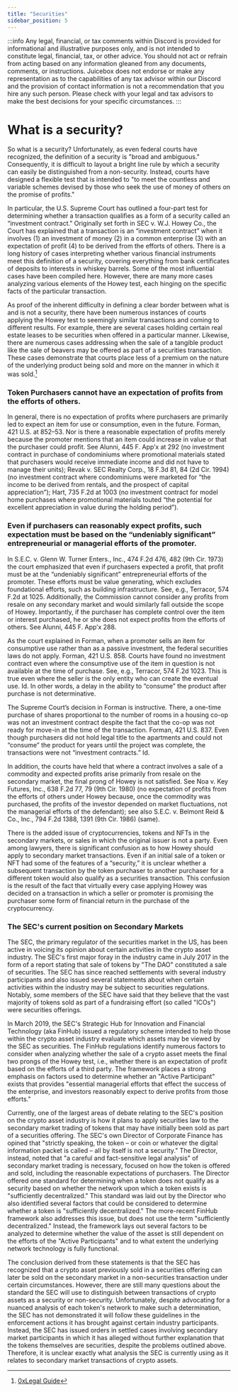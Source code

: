 ```yaml
---
title: "Securities"
sidebar_position: 5
---
```


:::info
Any legal, financial, or tax comments within Discord is provided for informational and illustrative purposes only, and is not intended to constitute legal, financial, tax, or other advice. You should not act or refrain from acting based on any information gleaned from any documents, comments, or instructions. Juicebox does not endorse or make any representation as to the capabilities of any tax advisor within our Discord and the provision of contact information is not a recommendation that you hire any such person. Please check with your legal and tax advisors to make the best decisions for your specific circumstances.
:::

# What is a security?

So what is a security? Unfortunately, as even federal courts have recognized, the definition of a security is "broad and ambiguous." Consequently, it is difficult to layout a bright line rule by which a security can easily be distinguished from a non-security. Instead, courts have designed a flexible test that is intended to "to meet the countless and variable schemes devised by those who seek the use of money of others on the promise of profits."

In particular, the U.S. Supreme Court has outlined a four-part test for determining whether a transaction qualifies as a form of a security called an “investment contract." Originally set forth in SEC v. W.J. Howey Co., the Court has explained that a transaction is an “investment contract” when it involves (1) an investment of money (2) in a common enterprise (3) with an expectation of profit (4) to be derived from the efforts of others. There is a long history of cases interpreting whether various financial instruments meet this definition of a security, covering everything from bank certificates of deposits to interests in whiskey barrels. Some of the most influential cases have been compiled here. However, there are many more cases analyzing various elements of the Howey test, each hinging on the specific facts of the particular transaction.

As proof of the inherent difficulty in defining a clear border between what is and is not a security, there have been numerous instances of courts applying the Howey test to seemingly similar transactions and coming to different results. For example, there are several cases holding certain real estate leases to be securities when offered in a particular manner. Likewise, there are numerous cases addressing when the sale of a tangible product like the sale of beavers may be offered as part of a securities transaction. These cases demonstrate that courts place less of a premium on the nature of the underlying product being sold and more on the manner in which it was sold.[^1]

### Token Purchasers cannot have an expectation of profits from the efforts of others.

In general, there is no expectation of profits where purchasers are primarily led to expect an item for use or consumption, even in the future. Forman, 421 U.S. at 852–53. Nor is there a reasonable expectation of profits merely because the promoter mentions that an item could increase in value or that the purchaser could profit. See Alunni, 445 F. App’x at 292 (no investment contract in purchase of condominiums where promotional materials stated that purchasers would receive immediate income and did not have to manage their units); Revak v. SEC Realty Corp., 18 F.3d 81, 84 (2d Cir. 1994) (no investment contract where condominiums were marketed for “the income to be derived from rentals, and the prospect of capital appreciation”); Hart, 735 F.2d at 1003 (no investment contract for model home purchases where promotional materials touted “the potential for excellent appreciation in value during the holding period”).

### Even if purchasers can reasonably expect profits, such expectation must be based on the “undeniably significant” entrepreneurial or managerial efforts of the promoter.

In S.E.C. v. Glenn W. Turner Enters., Inc., 474 F.2d 476, 482 (9th Cir. 1973) the court emphasized that even if purchasers expected a profit, that profit must be at the “undeniably significant” entrepreneurial efforts of the promoter. These efforts must be value generating, which excludes foundational efforts, such as building infrastructure. See, e.g., Terracor, 574 F.2d at 1025. Additionally, the Commission cannot consider any profits from resale on any secondary market and would similarly fall outside the scope of Howey. Importantly, if the purchaser has complete control over the item or interest purchased, he or she does not expect profits from the efforts of others. See Alunni, 445 F. App’x 288.

As the court explained in Forman, when a promoter sells an item for consumptive use rather than as a passive investment, the federal securities laws do not apply. Forman, 421 U.S. 858. Courts have found no investment contract even where the consumptive use of the item in question is not available at the time of purchase. See, e.g., Terracor, 574 F.2d 1023. This is true even where the seller is the only entity who can create the eventual use. Id. In other words, a delay in the ability to “consume” the product after purchase is not determinative.

The Supreme Court’s decision in Forman is instructive. There, a one-time purchase of shares proportional to the number of rooms in a housing co-op was not an investment contract despite the fact that the co-op was not ready for move-in at the time of the transaction. Forman, 421 U.S. 837. Even though purchasers did not hold legal title to the apartments and could not “consume” the product for years until the project was complete, the transactions were not “investment contracts.” Id.

In addition, the courts have held that where a contract involves a sale of a commodity and expected profits arise primarily from resale on the secondary market, the final prong of Howey is not satisfied. See Noa v. Key Futures, Inc., 638 F.2d 77, 79 (9th Cir. 1980) (no expectation of profits from the efforts of others under Howey because, once the commodity was purchased, the profits of the investor depended on market fluctuations, not the managerial efforts of the defendant); see also S.E.C. v. Belmont Reid & Co., Inc., 794 F.2d 1388, 1391 (9th Cir. 1986) (same).

There is the added issue of cryptocurrencies, tokens and NFTs in the secondary markets, or sales in which the original issuer is not a party. Even among lawyers, there is significant confusion as to how Howey should apply to secondary market transactions. Even if an initial sale of a token or NFT had some of the features of a “security,” it is unclear whether a subsequent transaction by the token purchaser to another purchaser for a different token would also qualify as a securities transaction. This confusion is the result of the fact that virtually every case applying Howey was decided on a transaction in which a seller or promoter is promising the purchaser some form of financial return in the purchase of the cryptocurrency.

### The SEC's current position on Secondary Markets

The SEC, the primary regulator of the securities market in the US, has been active in voicing its opinion about certain activities in the crypto asset industry. The SEC's first major foray in the industry came in July 2017 in the form of a report stating that sale of tokens by "The DAO" constituted a sale of securities. The SEC has since reached settlements with several industry participants and also issued several statements about when certain activities within the industry may be subject to securities regulations. Notably, some members of the SEC have said that they believe that the vast majority of tokens sold as part of a fundraising effort (so called "ICOs") were securities offerings.

In March 2019, the SEC's Strategic Hub for Innovation and Financial Technology (aka FinHub) issued a regulatory scheme intended to help those within the crypto asset industry evaluate which assets may be viewed by the SEC as securities. The FinHub regulations identify numerous factors to consider when analyzing whether the sale of a crypto asset meets the final two prongs of the Howey test, i.e., whether there is an expectation of profit based on the efforts of a third party. The framework places a strong emphasis on factors used to determine whether an "Active Participant" exists that provides "essential managerial efforts that effect the success of the enterprise, and investors reasonably expect to derive profits from those efforts."

Currently, one of the largest areas of debate relating to the SEC's position on the crypto asset industry is how it plans to apply securities law to the secondary market trading of tokens that may have initially been sold as part of a securities offering. The SEC's own Director of Corporate Finance has opined that "strictly speaking, the token – or coin or whatever the digital information packet is called – all by itself is not a security." The Director, instead, noted that "a careful and fact-sensitive legal analysis" of secondary market trading is necessary, focused on how the token is offered and sold, including the reasonable expectations of purchasers. The Director offered one standard for determining when a token does not qualify as a security based on whether the network upon which a token exists is "sufficiently decentralized." This standard was laid out by the Director who also identified several factors that could be considered to determine whether a token is "sufficiently decentralized." The more-recent FinHub framework also addresses this issue, but does not use the term "sufficiently decentralized." Instead, the framework lays out several factors to be analyzed to determine whether the value of the asset is still dependent on the efforts of the "Active Participants" and to what extent the underlying network technology is fully functional.

The conclusion derived from these statements is that the SEC has recognized that a crypto asset previously sold in a securities offering can later be sold on the secondary market in a non-securities transaction under certain circumstances. However, there are still many questions about the standard the SEC will use to distinguish between transactions of crypto assets as a security or non-security. Unfortunately, despite advocating for a nuanced analysis of each token's network to make such a determination, the SEC has not demonstrated it will follow these guidelines in the enforcement actions it has brought against certain industry participants. Instead, the SEC has issued orders in settled cases involving secondary market participants in which it has alleged without further explanation that the tokens themselves are securities, despite the problems outlined above. Therefore, it is unclear exactly what analysis the SEC is currently using as it relates to secondary market transactions of crypto assets.

[^1]: [0xLegal Guide](https://docs.0x.org/developer-resources/0x-legal-guide)
